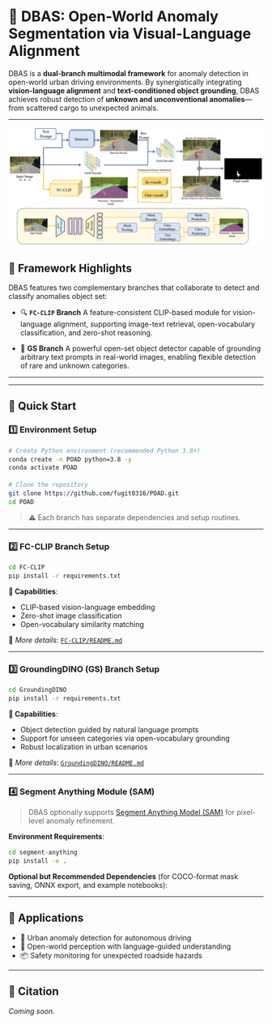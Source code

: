 # 🚀 DBAS: Open-World Anomaly Segmentation via Visual-Language Alignment

DBAS is a **dual-branch multimodal framework** for anomaly detection in open-world urban driving environments. By synergistically integrating **vision-language alignment** and **text-conditioned object grounding**, DBAS achieves robust detection of **unknown and unconventional anomalies**—from scattered cargo to unexpected animals.

---
![Framework Overview](vis519.png)

## 🧠 Framework Highlights

DBAS features two complementary branches that collaborate to detect and classify anomalies object set:

* 🔍 **`FC-CLIP` Branch**
  A feature-consistent CLIP-based module for vision-language alignment, supporting image-text retrieval, open-vocabulary classification, and zero-shot reasoning.

* 🤭 **GS Branch**
  A powerful open-set object detector capable of grounding arbitrary text prompts in real-world images, enabling flexible detection of rare and unknown categories.

---

---

## 🚀 Quick Start

### 1️⃣ Environment Setup

```bash
# Create Python environment (recommended Python 3.8+)
conda create -n POAD python=3.8 -y
conda activate POAD

# Clone the repository
git clone https://github.com/fugit0316/POAD.git
cd POAD
```

> ⚠️ Each branch has separate dependencies and setup routines.

---

### 2️⃣ FC-CLIP Branch Setup

```bash
cd FC-CLIP
pip install -r requirements.txt
```

**🔧 Capabilities**:

* CLIP-based vision-language embedding
* Zero-shot image classification
* Open-vocabulary similarity matching

📄 *More details*: [`FC-CLIP/README.md`](./FC-CLIP/README.md)

---

### 3️⃣ GroundingDINO (GS) Branch Setup

```bash
cd GroundingDINO
pip install -r requirements.txt
```

**🔧 Capabilities**:

* Object detection guided by natural language prompts
* Support for unseen categories via open-vocabulary grounding
* Robust localization in urban scenarios

📄 *More details*: [`GroundingDINO/README.md`](./GroundingDINO/README.md)

---

### 4️⃣ Segment Anything Module (SAM)

> DBAS optionally supports [Segment Anything Model (SAM)](https://github.com/facebookresearch/segment-anything) for pixel-level anomaly refinement.

**Environment Requirements**:

```bash
cd segment-anything
pip install -e .
```

**Optional but Recommended Dependencies** (for COCO-format mask saving, ONNX export, and example notebooks):

---

## 📌 Applications

* 🚗 Urban anomaly detection for autonomous driving
* 🧠 Open-world perception with language-guided understanding
* 📦 Safety monitoring for unexpected roadside hazards

---

## 💼 Citation

*Coming soon.*
